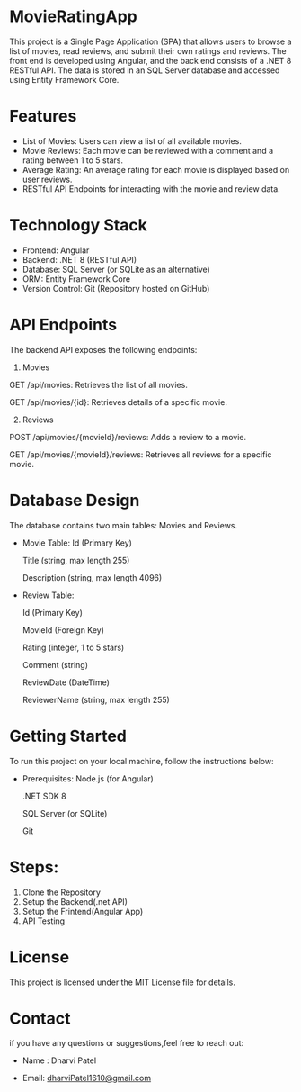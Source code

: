 # MovieRatingApp

This project is a Single Page Application (SPA) that allows users to browse a list of movies, read reviews, and submit their own ratings and reviews. The front end is developed using Angular, and the back end consists of a .NET 8 RESTful API. The data is stored in an SQL Server database and accessed using Entity Framework Core.

# Features
- List of Movies: Users can view a list of all available movies.
- Movie Reviews: Each movie can be reviewed with a comment and a rating between 1 to 5 stars.
- Average Rating: An average rating for each movie is displayed based on user reviews.
- RESTful API Endpoints for interacting with the movie and review data.

# Technology Stack
- Frontend: Angular
- Backend: .NET 8 (RESTful API)
- Database: SQL Server (or SQLite as an alternative)
- ORM: Entity Framework Core
- Version Control: Git (Repository hosted on GitHub)

# API Endpoints
The backend API exposes the following endpoints:

1) Movies

GET /api/movies: Retrieves the list of all movies.

GET /api/movies/{id}: Retrieves details of a specific movie.

2) Reviews

POST /api/movies/{movieId}/reviews: Adds a review to a movie.

GET /api/movies/{movieId}/reviews: Retrieves all reviews for a specific movie.

# Database Design
The database contains two main tables: Movies and Reviews.

- Movie Table:
   Id (Primary Key)
  
   Title (string, max length 255)
  
   Description (string, max length 4096)

- Review Table:

   Id (Primary Key)

   MovieId (Foreign Key)

   Rating (integer, 1 to 5 stars)

   Comment (string)

   ReviewDate (DateTime)

   ReviewerName (string, max length 255)

# Getting Started
To run this project on your local machine, follow the instructions below:

- Prerequisites:
    Node.js (for Angular)
  
    .NET SDK 8
  
    SQL Server (or SQLite)
  
    Git
  
# Steps:
  1) Clone the Repository
  2) Setup the Backend(.net API)
  3) Setup the Frintend(Angular App)
  4) API Testing

# License
This project is licensed under the MIT License file for details.

# Contact
if you have any questions or suggestions,feel free to reach out:
- Name : Dharvi Patel

- Email: dharviPatel1610@gmail.com
